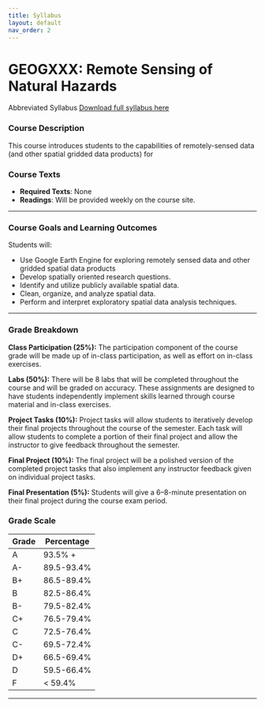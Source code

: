 ```yaml
---
title: Syllabus
layout: default
nav_order: 2
---
```

# GEOGXXX: Remote Sensing of Natural Hazards

Abbreviated Syllabus [Download full syllabus here]()


### Course Description
This course introduces students to the capabilities of remotely-sensed data (and other spatial gridded data products) for 

###  Course Texts
- **Required Texts**: None
- **Readings**: Will be provided weekly on the course site.

---

### Course Goals and Learning Outcomes
Students will:
- Use Google Earth Engine for exploring remotely sensed data and other gridded spatial data products 
- Develop spatially oriented research questions.
- Identify and utilize publicly available spatial data.
- Clean, organize, and analyze spatial data.
- Perform and interpret exploratory spatial data analysis techniques.

---

### Grade Breakdown

**Class Participation (25%):**
The participation component of the course grade will be made up of in-class participation, as well as effort on in-class
exercises.

**Labs (50%):**
There will be 8 labs that will be completed throughout the course and will be graded on accuracy. These
assignments are designed to have students independently implement skills learned through course material and in-class
exercises.

**Project Tasks (10%):**
Project tasks will allow students to iteratively develop their final projects throughout the course of the semester. Each
task will allow students to complete a portion of their final project and allow the instructor to give feedback throughout
the semester.

**Final Project (10%):**
The final project will be a polished version of the completed project tasks that also implement any instructor feedback
given on individual project tasks.

**Final Presentation (5%):**
Students will give a 6–8-minute presentation on their final project during the course exam period.

###  Grade Scale

| Grade | Percentage |
| ----- | ---------- |
| A     | 93.5% +    |
| A-    | 89.5-93.4% |
| B+    | 86.5-89.4% |
| B     | 82.5-86.4% |
| B-    | 79.5-82.4% |
| C+    | 76.5-79.4% |
| C     | 72.5-76.4% |
| C-    | 69.5-72.4% |
| D+    | 66.5-69.4% |
| D     | 59.5-66.4% |
| F     | < 59.4%    |

---
